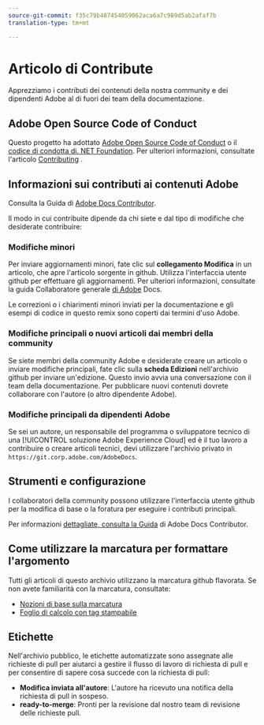 ```yaml
---
source-git-commit: f35c79b487454059062aca6a7c989d5ab2afaf7b
translation-type: tm+mt

---
```

# Articolo di Contribute

Apprezziamo i contributi dei contenuti della nostra community e dei dipendenti Adobe al di fuori dei team della documentazione.

## Adobe Open Source Code of Conduct

Questo progetto ha adottato [Adobe Open Source Code of Conduct](code-of-conduct.md) o il [codice di condotta di. NET Foundation](https://dotnetfoundation.org/code-of-conduct). Per ulteriori informazioni, consultate l&#39;articolo [Contributing](contributing.md) .

## Informazioni sui contributi ai contenuti Adobe

Consulta la Guida di [Adobe Docs Contributor](https://docs.adobe.com/help/en/contributor/contributor-guide/introduction.html).

Il modo in cui contribuite dipende da chi siete e dal tipo di modifiche che desiderate contribuire:

### Modifiche minori

Per inviare aggiornamenti minori, fate clic sul **collegamento Modifica** in un articolo, che apre l&#39;articolo sorgente in github. Utilizza l&#39;interfaccia utente github per effettuare gli aggiornamenti. Per ulteriori informazioni, consultate la guida Collaboratore generale [di Adobe](https://docs.adobe.com/help/en/contributor/contributor-guide/introduction.html) Docs.

Le correzioni o i chiarimenti minori inviati per la documentazione e gli esempi di codice in questo remix sono coperti dai termini d&#39;uso Adobe.

### Modifiche principali o nuovi articoli dai membri della community

Se siete membri della community Adobe e desiderate creare un articolo o inviare modifiche principali, fate clic sulla **scheda Edizioni** nell&#39;archivio github per inviare un&#39;edizione. Questo invio avvia una conversazione con il team della documentazione. Per pubblicare nuovi contenuti dovrete collaborare con l&#39;autore (o altro dipendente Adobe).

<!--
If you submit a pull request with significant changes to documentation and code examples, you'll see a message in the pull request asking you to submit an online contribution license agreement (CLA). You must complete the online form before we can review your pull request.
-->

### Modifiche principali da dipendenti Adobe

Se sei un autore, un responsabile del programma o sviluppatore tecnico di una [!UICONTROL soluzione Adobe Experience Cloud] ed è il tuo lavoro a contribuire o creare articoli tecnici, devi utilizzare l&#39;archivio privato in `https://git.corp.adobe.com/AdobeDocs`.

<!--Employees from other parts of the Adobe world should use the public repo for minor updates.-->

## Strumenti e configurazione

I collaboratori della community possono utilizzare l&#39;interfaccia utente github per la modifica di base o la foratura per eseguire i contributi principali.

Per informazioni [dettagliate, consulta la Guida](https://docs.adobe.com/help/en/contributor/contributor-guide/introduction.html) di Adobe Docs Contributor.

## Come utilizzare la marcatura per formattare l&#39;argomento

Tutti gli articoli di questo archivio utilizzano la marcatura github flavorata. Se non avete familiarità con la marcatura, consultate:

* [Nozioni di base sulla marcatura](https://help.github.com/articles/getting-started-with-writing-and-formatting-on-github/)
* [Foglio di calcolo con tag stampabile](https://guides.github.com/pdfs/markdown-cheatsheet-online.pdf)

## Etichette

Nell&#39;archivio pubblico, le etichette automatizzate sono assegnate alle richieste di pull per aiutarci a gestire il flusso di lavoro di richiesta di pull e per consentire di sapere cosa succede con la richiesta di pull:

* **Modifica inviata all&#39;autore**: L&#39;autore ha ricevuto una notifica della richiesta di pull in sospeso.
* **ready-to-merge**: Pronti per la revisione dal nostro team di revisione delle richieste pull.
